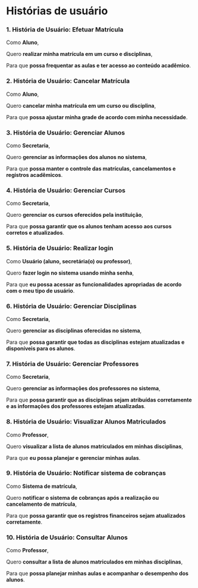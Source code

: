 # Histórias de usuário

### 1. **História de Usuário: Efetuar Matrícula**

Como **Aluno**,

Quero **realizar minha matrícula em um curso e disciplinas**,

Para que **possa frequentar as aulas e ter acesso ao conteúdo acadêmico**.



### 2. **História de Usuário: Cancelar Matrícula**

Como **Aluno**,

Quero **cancelar minha matrícula em um curso ou disciplina**,

Para que **possa ajustar minha grade de acordo com minha necessidade**.



### 3. **História de Usuário: Gerenciar Alunos**

Como **Secretaria**,

Quero **gerenciar as informações dos alunos no sistema**,

Para que **possa manter o controle das matrículas, cancelamentos e registros acadêmicos**.



### 4. **História de Usuário: Gerenciar Cursos**

Como **Secretaria**,

Quero **gerenciar os cursos oferecidos pela instituição**,

Para que **possa garantir que os alunos tenham acesso aos cursos corretos e atualizados**.



### 5. **História de Usuário: Realizar login**

Como **Usuário (aluno, secretária(o) ou professor)**,

Quero **fazer login no sistema usando minha senha**,

Para que **eu possa acessar as funcionalidades apropriadas de acordo com o meu tipo de usuário**.



### 6. **História de Usuário: Gerenciar Disciplinas**

Como **Secretaria**,

Quero **gerenciar as disciplinas oferecidas no sistema**,

Para que **possa garantir que todas as disciplinas estejam atualizadas e disponíveis para os alunos**.



### 7. **História de Usuário: Gerenciar Professores**

Como **Secretaria**,

Quero **gerenciar as informações dos professores no sistema**,

Para que **possa garantir que as disciplinas sejam atribuídas corretamente e as informações dos professores estejam atualizadas**.



### 8. **História de Usuário: Visualizar Alunos Matriculados**

Como **Professor**,

Quero **visualizar a lista de alunos matriculados em minhas disciplinas**,

Para que **eu possa planejar e gerenciar minhas aulas**.



### 9. **História de Usuário: Notificar sistema de cobranças**

Como **Sistema de matrícula**,

Quero **notificar o sistema de cobranças após a realização ou cancelamento de matrícula**,

Para que **possa garantir que os registros financeiros sejam atualizados corretamente**.



### 10. **História de Usuário: Consultar Alunos**

Como **Professor**,

Quero **consultar a lista de alunos matriculados em minhas disciplinas**,

Para que **possa planejar minhas aulas e acompanhar o desempenho dos alunos**.